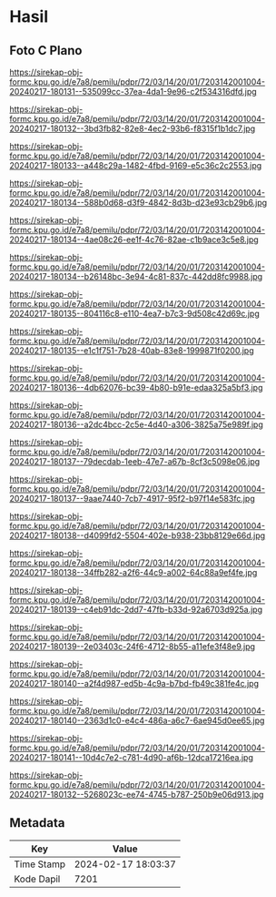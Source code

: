 # Hasil

## Foto C Plano

https://sirekap-obj-formc.kpu.go.id/e7a8/pemilu/pdpr/72/03/14/20/01/7203142001004-20240217-180131--535099cc-37ea-4da1-9e96-c2f534316dfd.jpg

https://sirekap-obj-formc.kpu.go.id/e7a8/pemilu/pdpr/72/03/14/20/01/7203142001004-20240217-180132--3bd3fb82-82e8-4ec2-93b6-f8315f1b1dc7.jpg

https://sirekap-obj-formc.kpu.go.id/e7a8/pemilu/pdpr/72/03/14/20/01/7203142001004-20240217-180133--a448c29a-1482-4fbd-9169-e5c36c2c2553.jpg

https://sirekap-obj-formc.kpu.go.id/e7a8/pemilu/pdpr/72/03/14/20/01/7203142001004-20240217-180134--588b0d68-d3f9-4842-8d3b-d23e93cb29b6.jpg

https://sirekap-obj-formc.kpu.go.id/e7a8/pemilu/pdpr/72/03/14/20/01/7203142001004-20240217-180134--4ae08c26-ee1f-4c76-82ae-c1b9ace3c5e8.jpg

https://sirekap-obj-formc.kpu.go.id/e7a8/pemilu/pdpr/72/03/14/20/01/7203142001004-20240217-180134--b26148bc-3e94-4c81-837c-442dd8fc9988.jpg

https://sirekap-obj-formc.kpu.go.id/e7a8/pemilu/pdpr/72/03/14/20/01/7203142001004-20240217-180135--804116c8-e110-4ea7-b7c3-9d508c42d69c.jpg

https://sirekap-obj-formc.kpu.go.id/e7a8/pemilu/pdpr/72/03/14/20/01/7203142001004-20240217-180135--e1c1f751-7b28-40ab-83e8-1999871f0200.jpg

https://sirekap-obj-formc.kpu.go.id/e7a8/pemilu/pdpr/72/03/14/20/01/7203142001004-20240217-180136--4db62076-bc39-4b80-b91e-edaa325a5bf3.jpg

https://sirekap-obj-formc.kpu.go.id/e7a8/pemilu/pdpr/72/03/14/20/01/7203142001004-20240217-180136--a2dc4bcc-2c5e-4d40-a306-3825a75e989f.jpg

https://sirekap-obj-formc.kpu.go.id/e7a8/pemilu/pdpr/72/03/14/20/01/7203142001004-20240217-180137--79decdab-1eeb-47e7-a67b-8cf3c5098e06.jpg

https://sirekap-obj-formc.kpu.go.id/e7a8/pemilu/pdpr/72/03/14/20/01/7203142001004-20240217-180137--9aae7440-7cb7-4917-95f2-b97f14e583fc.jpg

https://sirekap-obj-formc.kpu.go.id/e7a8/pemilu/pdpr/72/03/14/20/01/7203142001004-20240217-180138--d4099fd2-5504-402e-b938-23bb8129e66d.jpg

https://sirekap-obj-formc.kpu.go.id/e7a8/pemilu/pdpr/72/03/14/20/01/7203142001004-20240217-180138--34ffb282-a2f6-44c9-a002-64c88a9ef4fe.jpg

https://sirekap-obj-formc.kpu.go.id/e7a8/pemilu/pdpr/72/03/14/20/01/7203142001004-20240217-180139--c4eb91dc-2dd7-47fb-b33d-92a6703d925a.jpg

https://sirekap-obj-formc.kpu.go.id/e7a8/pemilu/pdpr/72/03/14/20/01/7203142001004-20240217-180139--2e03403c-24f6-4712-8b55-a11efe3f48e9.jpg

https://sirekap-obj-formc.kpu.go.id/e7a8/pemilu/pdpr/72/03/14/20/01/7203142001004-20240217-180140--a2f4d987-ed5b-4c9a-b7bd-fb49c381fe4c.jpg

https://sirekap-obj-formc.kpu.go.id/e7a8/pemilu/pdpr/72/03/14/20/01/7203142001004-20240217-180140--2363d1c0-e4c4-486a-a6c7-6ae945d0ee65.jpg

https://sirekap-obj-formc.kpu.go.id/e7a8/pemilu/pdpr/72/03/14/20/01/7203142001004-20240217-180141--10d4c7e2-c781-4d90-af6b-12dca17216ea.jpg

https://sirekap-obj-formc.kpu.go.id/e7a8/pemilu/pdpr/72/03/14/20/01/7203142001004-20240217-180132--5268023c-ee74-4745-b787-250b9e06d913.jpg


## Metadata

| Key        | Value               |
| ---------- | ------------------- |
| Time Stamp | 2024-02-17 18:03:37 |
| Kode Dapil | 7201                |




